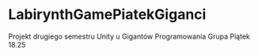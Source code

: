 # LabirynthGamePiatekGiganci
 Projekt drugiego semestru Unity u Gigantów Programowania
 Grupa Piątek 18.25
